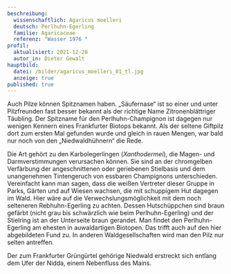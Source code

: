 ```yaml
---
beschreibung:
  wissenschaftlich: Agaricus moelleri
  deutsch: Perlhuhn-Egerling
  familie: Agaricaceae
  referenz: "Wasser 1976 "
profil:
  aktualisiert: 2021-12-28
  autor_in: Dieter Gewalt
hauptbild:
  datei: /bilder/agaricus_moelleri_01_tl.jpg
  anzeige: true
published: true
---
```

Auch Pilze können Spitznamen haben. „Säufernase“ ist so einer und unter Pilzfreunden fast besser bekannt als der richtige Name Zitronenblättriger Täubling. Der Spitzname für den Perlhuhn-Champignon ist dagegen nur wenigen Kennern eines Frankfurter Biotops bekannt. Als der seltene Giftpilz dort zum ersten Mal gefunden wurde und gleich in rauen Mengen, war bald nur noch von den „Niedwaldhühnern“ die Rede.

Die Art gehört zu den Karbolegerlingen (*Xanthodermei*), die Magen- und Darmverstimmungen verursachen können. Sie sind an der chromgelben Verfärbung der angeschnittenen oder geriebenen Stielbasis und dem unangenehmen Tintengeruch von essbaren Champignons unterschieden. Vereinfacht kann man sagen, dass die weißen Vertreter dieser Gruppe in Parks, Gärten und auf Wiesen wachsen, die mit schuppigem Hut dagegen im Wald. Hier wäre auf die Verwechslungsmöglichkeit mit dem noch selteneren Rebhuhn-Egerling zu achten. Dessen Hutschüppchen sind braun gefärbt (nicht grau bis schwärzlich wie beim Perlhuhn-Egerling) und der Stielring ist an der Unterseite braun gerandet. Man findet den Perlhuhn-Egerling am ehesten in auwaldartigen Biotopen. Das trifft auch auf den hier abgebildeten Fund zu. In anderen Waldgesellschaften wird man den Pilz nur selten antreffen.

Der zum Frankfurter Grüngürtel gehörige Niedwald erstreckt sich entlang dem Ufer der Nidda, einem Nebenfluss des Mains.